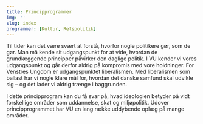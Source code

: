 ```yaml
---
title: Principprogrammer
img: ''
slug: index
programmer: [Kultur, Retspolitik]
---
```


<!-- slug: er det url som siden har, skrevet i 'kebab-case' -->
<!-- Tilføj artiklens billede til static/images, og indsæt fil navnet her -->

Til tider kan det være svært at forstå, hvorfor nogle politikere gør, som de gør. Man må kende sit udgangspunkt for at vide, hvordan de grundlæggende principper påvirker den daglige politik. I VU kender vi vores udgangspunkt og går derfor aldrig på kompromis med vore holdninger. For Venstres Ungdom er udgangspunktet liberalismen. Med liberalismen som ballast har vi nogle klare mål for, hvordan det danske samfund skal udvikle sig – og det lader vi aldrig trænge i baggrunden.

I dette principprogram kan du få svar på, hvad ideologien betyder på vidt forskellige områder som uddannelse, skat og miljøpolitik. Udover principprogrammet har VU en lang række uddybende oplæg på mange områder.
